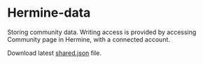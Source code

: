 # Hermine-data

Storing community data. Writing access is provided by accessing Community
page in Hermine, with a connected account.

Download latest [shared.json](https://gitlab.com/hermine-project/community-data/-/releases/permalink/latest/downloads/shared.json) file.